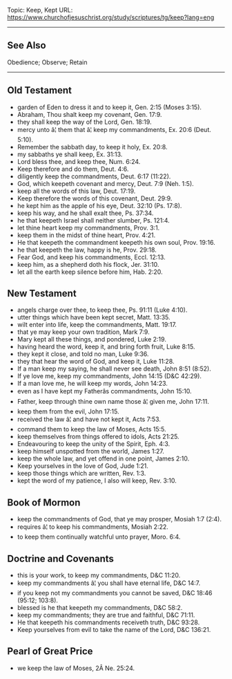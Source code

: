 Topic: Keep, Kept
URL: https://www.churchofjesuschrist.org/study/scriptures/tg/keep?lang=eng

---

## See Also

Obedience; Observe; Retain

---

## Old Testament

- garden of Eden to dress it and to keep it, Gen. 2:15 (Moses 3:15).
- Abraham, Thou shalt keep my covenant, Gen. 17:9.
- they shall keep the way of the Lord, Gen. 18:19.
- mercy unto â¦ them that â¦ keep my commandments, Ex. 20:6 (Deut. 5:10).
- Remember the sabbath day, to keep it holy, Ex. 20:8.
- my sabbaths ye shall keep, Ex. 31:13.
- Lord bless thee, and keep thee, Num. 6:24.
- Keep therefore and do them, Deut. 4:6.
- diligently keep the commandments, Deut. 6:17 (11:22).
- God, which keepeth covenant and mercy, Deut. 7:9 (Neh. 1:5).
- keep all the words of this law, Deut. 17:19.
- Keep therefore the words of this covenant, Deut. 29:9.
- he kept him as the apple of his eye, Deut. 32:10 (Ps. 17:8).
- keep his way, and he shall exalt thee, Ps. 37:34.
- he that keepeth Israel shall neither slumber, Ps. 121:4.
- let thine heart keep my commandments, Prov. 3:1.
- keep them in the midst of thine heart, Prov. 4:21.
- He that keepeth the commandment keepeth his own soul, Prov. 19:16.
- he that keepeth the law, happy is he, Prov. 29:18.
- Fear God, and keep his commandments, Eccl. 12:13.
- keep him, as a shepherd doth his flock, Jer. 31:10.
- let all the earth keep silence before him, Hab. 2:20.

## New Testament

- angels charge over thee, to keep thee, Ps. 91:11 (Luke 4:10).
- utter things which have been kept secret, Matt. 13:35.
- wilt enter into life, keep the commandments, Matt. 19:17.
- that ye may keep your own tradition, Mark 7:9.
- Mary kept all these things, and pondered, Luke 2:19.
- having heard the word, keep it, and bring forth fruit, Luke 8:15.
- they kept it close, and told no man, Luke 9:36.
- they that hear the word of God, and keep it, Luke 11:28.
- If a man keep my saying, he shall never see death, John 8:51 (8:52).
- If ye love me, keep my commandments, John 14:15 (D&C 42:29).
- If a man love me, he will keep my words, John 14:23.
- even as I have kept my Fatherâs commandments, John 15:10.
- Father, keep through thine own name those â¦ given me, John 17:11.
- keep them from the evil, John 17:15.
- received the law â¦ and have not kept it, Acts 7:53.
- command them to keep the law of Moses, Acts 15:5.
- keep themselves from things offered to idols, Acts 21:25.
- Endeavouring to keep the unity of the Spirit, Eph. 4:3.
- keep himself unspotted from the world, James 1:27.
- keep the whole law, and yet offend in one point, James 2:10.
- Keep yourselves in the love of God, Jude 1:21.
- keep those things which are written, Rev. 1:3.
- kept the word of my patience, I also will keep, Rev. 3:10.

## Book of Mormon

- keep the commandments of God, that ye may prosper, Mosiah 1:7 (2:4).
- requires â¦ to keep his commandments, Mosiah 2:22.
- to keep them continually watchful unto prayer, Moro. 6:4.

## Doctrine and Covenants

- this is your work, to keep my commandments, D&C 11:20.
- keep my commandments â¦ you shall have eternal life, D&C 14:7.
- if you keep not my commandments you cannot be saved, D&C 18:46 (95:12; 103:8).
- blessed is he that keepeth my commandments, D&C 58:2.
- keep my commandments; they are true and faithful, D&C 71:11.
- He that keepeth his commandments receiveth truth, D&C 93:28.
- Keep yourselves from evil to take the name of the Lord, D&C 136:21.

## Pearl of Great Price

- we keep the law of Moses, 2Â Ne. 25:24.

